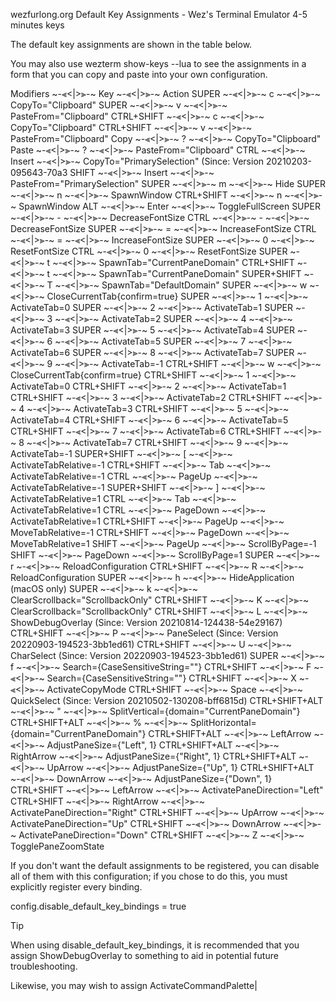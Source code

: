 

wezfurlong.org
Default Key Assignments - Wez's Terminal Emulator
4-5 minutes
keys

The default key assignments are shown in the table below.

You may also use wezterm show-keys --lua to see the assignments in a form that you can copy and paste into your own configuration.

Modifiers             ~-⫷<|>⫸-~  Key               ~-⫷<|>⫸-~  Action
SUPER                 ~-⫷<|>⫸-~  c                 ~-⫷<|>⫸-~  CopyTo="Clipboard"
SUPER                 ~-⫷<|>⫸-~  v                 ~-⫷<|>⫸-~  PasteFrom="Clipboard"
CTRL+SHIFT            ~-⫷<|>⫸-~  c                 ~-⫷<|>⫸-~  CopyTo="Clipboard"
CTRL+SHIFT            ~-⫷<|>⫸-~  v                 ~-⫷<|>⫸-~  PasteFrom="Clipboard"
Copy                  ~-⫷<|>⫸-~  ?                 ~-⫷<|>⫸-~  CopyTo="Clipboard"
Paste                 ~-⫷<|>⫸-~  ?                 ~-⫷<|>⫸-~  PasteFrom="Clipboard"
CTRL                  ~-⫷<|>⫸-~  Insert            ~-⫷<|>⫸-~  CopyTo="PrimarySelection" (Since: Version 20210203-095643-70a3
SHIFT                 ~-⫷<|>⫸-~  Insert            ~-⫷<|>⫸-~  PasteFrom="PrimarySelection"
SUPER                 ~-⫷<|>⫸-~  m                 ~-⫷<|>⫸-~  Hide
SUPER                 ~-⫷<|>⫸-~  n                 ~-⫷<|>⫸-~  SpawnWindow
CTRL+SHIFT            ~-⫷<|>⫸-~  n                 ~-⫷<|>⫸-~  SpawnWindow
ALT                   ~-⫷<|>⫸-~  Enter             ~-⫷<|>⫸-~  ToggleFullScreen
SUPER                 ~-⫷<|>⫸-~  -                 ~-⫷<|>⫸-~  DecreaseFontSize
CTRL                  ~-⫷<|>⫸-~  -                 ~-⫷<|>⫸-~  DecreaseFontSize
SUPER                 ~-⫷<|>⫸-~  =                 ~-⫷<|>⫸-~  IncreaseFontSize
CTRL                  ~-⫷<|>⫸-~  =                 ~-⫷<|>⫸-~  IncreaseFontSize
SUPER                 ~-⫷<|>⫸-~  0                 ~-⫷<|>⫸-~  ResetFontSize
CTRL                  ~-⫷<|>⫸-~  0                 ~-⫷<|>⫸-~  ResetFontSize
SUPER                 ~-⫷<|>⫸-~  t                 ~-⫷<|>⫸-~  SpawnTab="CurrentPaneDomain"
CTRL+SHIFT            ~-⫷<|>⫸-~  t                 ~-⫷<|>⫸-~  SpawnTab="CurrentPaneDomain"
SUPER+SHIFT           ~-⫷<|>⫸-~  T                 ~-⫷<|>⫸-~  SpawnTab="DefaultDomain"
SUPER                 ~-⫷<|>⫸-~  w                 ~-⫷<|>⫸-~  CloseCurrentTab{confirm=true}
SUPER                 ~-⫷<|>⫸-~  1                 ~-⫷<|>⫸-~  ActivateTab=0
SUPER                 ~-⫷<|>⫸-~  2                 ~-⫷<|>⫸-~  ActivateTab=1
SUPER                 ~-⫷<|>⫸-~  3                 ~-⫷<|>⫸-~  ActivateTab=2
SUPER                 ~-⫷<|>⫸-~  4                 ~-⫷<|>⫸-~  ActivateTab=3
SUPER                 ~-⫷<|>⫸-~  5                 ~-⫷<|>⫸-~  ActivateTab=4
SUPER                 ~-⫷<|>⫸-~  6                 ~-⫷<|>⫸-~  ActivateTab=5
SUPER                 ~-⫷<|>⫸-~  7                 ~-⫷<|>⫸-~  ActivateTab=6
SUPER                 ~-⫷<|>⫸-~  8                 ~-⫷<|>⫸-~  ActivateTab=7
SUPER                 ~-⫷<|>⫸-~  9                 ~-⫷<|>⫸-~  ActivateTab=-1
CTRL+SHIFT            ~-⫷<|>⫸-~  w                 ~-⫷<|>⫸-~  CloseCurrentTab{confirm=true}
CTRL+SHIFT            ~-⫷<|>⫸-~  1                 ~-⫷<|>⫸-~  ActivateTab=0
CTRL+SHIFT            ~-⫷<|>⫸-~  2                 ~-⫷<|>⫸-~  ActivateTab=1
CTRL+SHIFT            ~-⫷<|>⫸-~  3                 ~-⫷<|>⫸-~  ActivateTab=2
CTRL+SHIFT            ~-⫷<|>⫸-~  4                 ~-⫷<|>⫸-~  ActivateTab=3
CTRL+SHIFT            ~-⫷<|>⫸-~  5                 ~-⫷<|>⫸-~  ActivateTab=4
CTRL+SHIFT            ~-⫷<|>⫸-~  6                 ~-⫷<|>⫸-~  ActivateTab=5
CTRL+SHIFT            ~-⫷<|>⫸-~  7                 ~-⫷<|>⫸-~  ActivateTab=6
CTRL+SHIFT            ~-⫷<|>⫸-~  8                 ~-⫷<|>⫸-~  ActivateTab=7
CTRL+SHIFT            ~-⫷<|>⫸-~  9                 ~-⫷<|>⫸-~  ActivateTab=-1
SUPER+SHIFT           ~-⫷<|>⫸-~  [                 ~-⫷<|>⫸-~  ActivateTabRelative=-1
CTRL+SHIFT            ~-⫷<|>⫸-~  Tab               ~-⫷<|>⫸-~  ActivateTabRelative=-1
CTRL                  ~-⫷<|>⫸-~  PageUp            ~-⫷<|>⫸-~  ActivateTabRelative=-1
SUPER+SHIFT           ~-⫷<|>⫸-~  ]                 ~-⫷<|>⫸-~  ActivateTabRelative=1
CTRL                  ~-⫷<|>⫸-~  Tab               ~-⫷<|>⫸-~  ActivateTabRelative=1
CTRL                  ~-⫷<|>⫸-~  PageDown          ~-⫷<|>⫸-~  ActivateTabRelative=1
CTRL+SHIFT            ~-⫷<|>⫸-~  PageUp            ~-⫷<|>⫸-~  MoveTabRelative=-1
CTRL+SHIFT            ~-⫷<|>⫸-~  PageDown          ~-⫷<|>⫸-~  MoveTabRelative=1
SHIFT                 ~-⫷<|>⫸-~  PageUp            ~-⫷<|>⫸-~  ScrollByPage=-1
SHIFT                 ~-⫷<|>⫸-~  PageDown          ~-⫷<|>⫸-~  ScrollByPage=1
SUPER                 ~-⫷<|>⫸-~  r                 ~-⫷<|>⫸-~  ReloadConfiguration
CTRL+SHIFT            ~-⫷<|>⫸-~  R                 ~-⫷<|>⫸-~  ReloadConfiguration
SUPER                 ~-⫷<|>⫸-~  h                 ~-⫷<|>⫸-~  HideApplication (macOS only)
SUPER                 ~-⫷<|>⫸-~  k                 ~-⫷<|>⫸-~  ClearScrollback="ScrollbackOnly"
CTRL+SHIFT            ~-⫷<|>⫸-~  K                 ~-⫷<|>⫸-~  ClearScrollback="ScrollbackOnly"
CTRL+SHIFT            ~-⫷<|>⫸-~  L                 ~-⫷<|>⫸-~  ShowDebugOverlay (Since: Version 20210814-124438-54e29167)
CTRL+SHIFT            ~-⫷<|>⫸-~  P                 ~-⫷<|>⫸-~  PaneSelect (Since: Version 20220903-194523-3bb1ed61)
CTRL+SHIFT            ~-⫷<|>⫸-~  U                 ~-⫷<|>⫸-~  CharSelect (Since: Version 20220903-194523-3bb1ed61)
SUPER                 ~-⫷<|>⫸-~  f                 ~-⫷<|>⫸-~  Search={CaseSensitiveString=""}
CTRL+SHIFT            ~-⫷<|>⫸-~  F                 ~-⫷<|>⫸-~  Search={CaseSensitiveString=""}
CTRL+SHIFT            ~-⫷<|>⫸-~  X                 ~-⫷<|>⫸-~  ActivateCopyMode
CTRL+SHIFT            ~-⫷<|>⫸-~  Space             ~-⫷<|>⫸-~  QuickSelect (Since: Version 20210502-130208-bff6815d)
CTRL+SHIFT+ALT        ~-⫷<|>⫸-~  "                 ~-⫷<|>⫸-~  SplitVertical={domain="CurrentPaneDomain"}
CTRL+SHIFT+ALT        ~-⫷<|>⫸-~  %                 ~-⫷<|>⫸-~  SplitHorizontal={domain="CurrentPaneDomain"}
CTRL+SHIFT+ALT        ~-⫷<|>⫸-~  LeftArrow         ~-⫷<|>⫸-~  AdjustPaneSize={"Left", 1}
CTRL+SHIFT+ALT        ~-⫷<|>⫸-~  RightArrow        ~-⫷<|>⫸-~  AdjustPaneSize={"Right", 1}
CTRL+SHIFT+ALT        ~-⫷<|>⫸-~  UpArrow           ~-⫷<|>⫸-~  AdjustPaneSize={"Up", 1}
CTRL+SHIFT+ALT        ~-⫷<|>⫸-~  DownArrow         ~-⫷<|>⫸-~  AdjustPaneSize={"Down", 1}
CTRL+SHIFT            ~-⫷<|>⫸-~  LeftArrow         ~-⫷<|>⫸-~  ActivatePaneDirection="Left"
CTRL+SHIFT            ~-⫷<|>⫸-~  RightArrow        ~-⫷<|>⫸-~  ActivatePaneDirection="Right"
CTRL+SHIFT            ~-⫷<|>⫸-~  UpArrow           ~-⫷<|>⫸-~  ActivatePaneDirection="Up"
CTRL+SHIFT            ~-⫷<|>⫸-~  DownArrow         ~-⫷<|>⫸-~  ActivatePaneDirection="Down"
CTRL+SHIFT            ~-⫷<|>⫸-~  Z                 ~-⫷<|>⫸-~  TogglePaneZoomState

If you don't want the default assignments to be registered, you can disable all of them with this configuration; if you chose to do this, you must explicitly register every binding.

config.disable_default_key_bindings = true

Tip

When using disable_default_key_bindings, it is recommended that you assign ShowDebugOverlay to something to aid in potential future troubleshooting.

Likewise, you may wish to assign ActivateCommandPalette|